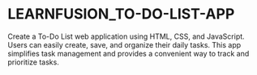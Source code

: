 # LEARNFUSION_TO-DO-LIST-APP
Create a To-Do List web application using HTML, CSS, and JavaScript. Users can easily create, save, and organize their daily tasks. This app simplifies task management and provides a convenient way to track and prioritize tasks.
